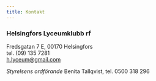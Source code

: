 ```yaml
---
title: Kontakt
---
```


### Helsingfors Lyceumklubb rf ###
Fredsgatan 7 E, 00170 Helsingfors<br/>
tel. (09) 135 7281<br/>
[h.lyceum@gmail.com](mailto:h.lyceum@gmail.com)

*Styrelsens ordförande*
  Benita Tallqvist, tel. 0500 318 296
